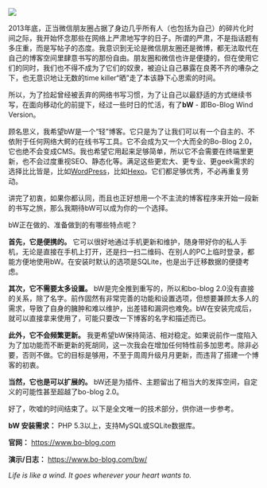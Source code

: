![](https://i.loli.net/2018/11/18/5bf1027f64cf6.jpg)

2013年底，正当微信朋友圈占据了身边几乎所有人（也包括为自己）的碎片化时间之际，我开始怀念那些在网络上严肃地写字的日子。所谓的严肃，不是指话题有多庄重，而是写帖子的态度。我意识到无论是微信朋友圈还是微博，都无法取代在自己的博客空间里肆意书写的那份自由。朋友圈和微信也许是便捷的，但在使用它们的同时，我们也不得不成为了它们的奴隶，被迫让自己暴露在良莠不齐的嘈杂之下，也无意识地让无数的time killer“晒”走了本该静下心思索的时间。

所以，为了捡起曾经被丢弃的网络书写习惯，为了让自己以最舒适的方式继续书写，在面向移动化的前提下，经过一些时日的忙活，有了**bW** - 即Bo-Blog Wind Version。

顾名思义，我希望bW是一个“轻”博客。它只是为了让我们可以有一个自主的、不依附于任何网络大鳄的在线书写工具。它不会成为又一个大而全的Bo-Blog 2.0，它也绝不会变成CMS。我也希望它用起来足够简单，所以它不会需要在终端里更新，也不会过度重视SEO、静态化等。满足这些更宏大、更专业、更geek需求的选择比比皆是，比如[WordPress](https://cn.wordpress.org/)，比如[Hexo](https://hexo.io/zh-cn/)。它们都足够优秀，不必再重复劳动。

讲完了初衷，如果你都认同，而且也正好想用一个不主流的博客程序来开始一段新的书写之旅，那么我期待bW可以成为你的一个选择。

bW正在做的、准备做到的有哪些特点呢？

**首先，它是便携的。**
它可以很好地通过手机更新和维护，随身带好你的私人手机，无论是直接在手机上打开，还是扫一扫二维码、在别人的PC上临时登录，都能方便地使用bW。在安装时默认的选项是SQLite，也是出于迁移数据的便捷考虑。

**其次，它不需要太多设置。**
bW是完全推到重写的，所以和bo-blog 2.0没有直接的关系，除了名字。前作固然有非常完善的功能和设置选项，但想要兼顾太多人的需求，导致了自身的臃肿和难以维护，出差错和漏洞也难免。bW在安装完成后，就可以直接拿来使用了，可能只要改一下博客的名字和描述而已。

**此外，它不会频繁更新。**
我更希望bW保持简洁、相对稳定。如果说前作一度陷入为了加功能而不断更新的死胡同，这一次我会在增加任何特性前多加思考。除非必要，否则不做。它的目标是够用，不至于周周升级月月更新，而违背了搭建一个博客的初衷。

**当然，它也是可以扩展的。**
bW还是为插件、主题留出了相当大的发挥空间，自定义的可能性甚至超越了bo-blog 2.0。

好了，吹嘘的时间结束了。以下是全文唯一的技术部分，供你进一步参考。

**bW 安装需求：**
PHP 5.3以上，支持MySQL或SQLite数据库。

**官网：**
https://www.bo-blog.com

**演示/日志：**
https://www.bo-blog.com/bw/

*Life is like a wind. It goes wherever your heart wants to.*
